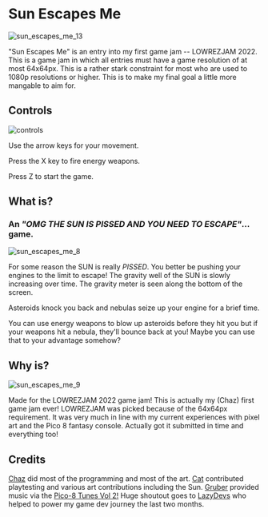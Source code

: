 # Sun Escapes Me

![sun_escapes_me_13](https://user-images.githubusercontent.com/14047518/185776774-5c2dd354-5848-40d9-9563-a69ef1293c94.png)


"Sun Escapes Me" is an entry into my first game jam -- LOWREZJAM 2022. This is a game jam in which all entries must have a game resolution of at most 64x64px. This is a rather stark constraint for most who are used to 1080p resolutions or higher. This is to make my final goal a little more mangable to aim for. 

## Controls

![controls](https://user-images.githubusercontent.com/14047518/185776795-b6bceb61-0d05-4b38-984a-ac2047e831b1.png)

Use the arrow keys for your movement. 

Press the X key to fire energy weapons.

Press Z to start the game.

## What is?

### An *"OMG THE SUN IS PISSED AND YOU NEED TO ESCAPE"*... game. 

![sun_escapes_me_8](https://user-images.githubusercontent.com/14047518/185776806-72b8d84a-f9c2-4844-bed6-1d8eeefecdc1.gif)

For some reason the SUN is really *PISSED*. You better be pushing your engines to the limit to escape! The gravity well of the SUN is slowly increasing over time. The gravity meter is seen along the bottom of the screen.

Asteroids knock you back and nebulas seize up your engine for a brief time.

You can use energy weapons to blow up asteroids before they hit you but if your weapons hit a nebula, they'll bounce back at you! Maybe you can use that to your advantage somehow?

## Why is?

![sun_escapes_me_9](https://user-images.githubusercontent.com/14047518/185776815-5f5d63fb-4c82-4b9b-b5c9-3f2d4a09c960.gif)

Made for the LOWREZJAM 2022 game jam! This is actually my (Chaz) first game jam ever! LOWREZJAM was picked because of the 64x64px requirement. It was very much in line with my current experiences with pixel art and the Pico 8 fantasy console. Actually got it submitted in time and everything too!

## Credits

[Chaz](https://twitter.com/thechaz) did most of the programming and most of the art. [Cat](https://twitter.com/LNJCat) contributed playtesting and various art contributions including the Sun. [Gruber](https://twitter.com/gruber_music) provided music via the [Pico-8 Tunes Vol 2!](https://www.lexaloffle.com/bbs/?tid=33675) Huge shoutout goes to [LazyDevs](https://twitter.com/LazyDevsAcademy) who helped to power my game dev journey the last two months. 
